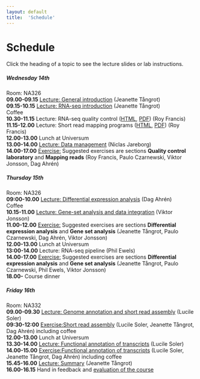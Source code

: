 ```yaml
---
layout: default
title:  'Schedule'
---
```


# Schedule

Click the heading of a topic to see the lecture slides or lab instructions.

#####  **Wednesday 14th**    
Room: NA326  
**09.00-09.15** [Lecture: General introduction](slides/NBIS_general_intro.pdf) (Jeanette Tångrot)  
**09.15-10.15** [Lecture: RNA-seq introduction](slides/Introduction_RNAseq.pdf) (Jeanette Tångrot)  
Coffee  
**10.30-11.15** Lecture: RNA-seq quality control ([HTML](slides/rnaseq_qc.html), [PDF](slides/rnaseq_qc.pdf)) (Roy Francis)  
**11.15-12.00** Lecture: Short read mapping programs ([HTML](slides/rnaseq_mapping.html), [PDF](slides/rnaseq_mapping.pdf)) (Roy Francis)  
**12.00-13.00** Lunch at Universum  
**13.00-14.00** [Lecture: Data management](slides/2018-11-13_Data_Management_for_courses.pdf) (Niclas Jareborg)  
**14.00-17.00** [Exercise:](labs/index) Suggested exercises are sections **Quality control laboratory** and **Mapping reads** (Roy Francis, Paulo Czarnewski, Viktor Jonsson, Dag Ahrén)  


#####  **Thursday 15th**  
Room: NA326  
**09:00-10.00** [Lecture: Differential expression analysis](slides/DiffExpUmea.pdf) (Dag Ahrén)  
Coffee  
**10.15-11.00** [Lecture: Gene-set analysis and data integration](slides/GSA_and_data_integration.pdf) (Viktor Jonsson)   
**11.00-12.00** [Exercise:](labs/index) Suggested exercises are sections **Differential expression analysis** and **Gene set analysis** (Jeanette Tångrot, Paulo Czarnewski, Dag Ahrén, Viktor Jonsson)  
**12.00-13.00** Lunch at Universum  
**13:00-14.00** Lecture: RNA-seq pipeline (Phil Ewels)   
**14.00-17.00** [Exercise:](labs/index) Suggested exercises are sections **Differential expression analysis** and **Gene set analysis** (Jeanette Tångrot, Paulo Czarnewski, Phil Ewels, Viktor Jonsson)  
**18.00-** Course dinner  


#####  **Friday 16th**  
Room: NA332  
**09.00-09.30** [Lecture: Genome annotation and short read assembly](slides/RNAseq_assembly_Umea.pdf) (Lucile Soler)   
**09:30-12:00** [Exercise:Short read assembly](labs/RNAseq_assembly.md)  (Lucile Soler, Jeanette Tångrot, Dag Ahrén)  including coffee  
**12.00-13.00** Lunch at Universum  
**13.30-14.00** [Lecture: Functional annotation of transcripts](slides/FunctionalAnnotRNA_Umea.pdf) (Lucile Soler)  
**14.00-15.00** [Exercise:Functional annotation of transcripts](labs/RNAseq_annotationv2.md) (Lucile Soler, Jeanette Tångrot, Dag Ahrén) including coffee   
**15.45-16.00** [Lecture: Summary](slides/Summary_RNAseq.pdf) (Jeanette Tångrot)  
**16.00-16.15** Hand in feedback and [evaluation of the course](https://goo.gl/forms/73EIGPtwyD95Hb2w1)  
